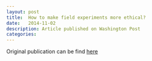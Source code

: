 ```yaml
---
layout: post
title:  How to make field experiments more ethical?
date:   2014-11-02  
description: Article published on Washington Post 
categories: 
---
```


Original publication can be find <a href="https://www.washingtonpost.com/news/monkey-cage/wp/2014/11/02/how-to-make-field-experiments-more-ethical/">here</a>


